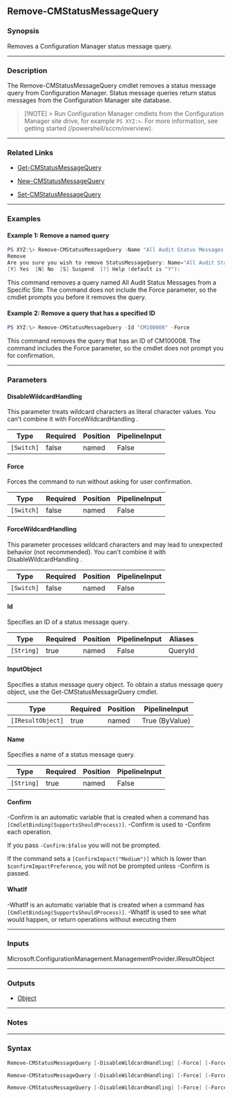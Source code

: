 Remove-CMStatusMessageQuery
---------------------------




### Synopsis
Removes a Configuration Manager status message query.



---


### Description

The Remove-CMStatusMessageQuery cmdlet removes  a status message query from Configuration Manager. Status message queries return status messages from the Configuration Manager site database.



> [!NOTE] > Run Configuration Manager cmdlets from the Configuration Manager site drive, for example `PS XYZ:>`. For more information, see getting started (/powershell/sccm/overview).



---


### Related Links
* [Get-CMStatusMessageQuery](Get-CMStatusMessageQuery)



* [New-CMStatusMessageQuery](New-CMStatusMessageQuery)



* [Set-CMStatusMessageQuery](Set-CMStatusMessageQuery)





---


### Examples
#### Example 1: Remove a named query
```PowerShell
PS XYZ:\> Remove-CMStatusMessageQuery -Name "All Audit Status Messages from a Specific Site"
Remove
Are you sure you wish to remove StatusMessageQuery: Name="All Audit Status Messages from a Specific Site"?
[Y] Yes  [N] No  [S] Suspend  [?] Help (default is "Y"):
```
This command removes a query named All Audit Status Messages from a Specific Site. The command does not include the Force parameter, so the cmdlet prompts you before it removes the query.
#### Example 2: Remove a query that has a specified ID
```PowerShell
PS XYZ:\> Remove-CMStatusMessageQuery -Id "CM100008" -Force
```
This command removes the query that has an ID of CM100008. The command includes the Force parameter, so the cmdlet does not prompt you for confirmation.


---


### Parameters
#### **DisableWildcardHandling**

This parameter treats wildcard characters as literal character values. You can't combine it with ForceWildcardHandling .






|Type      |Required|Position|PipelineInput|
|----------|--------|--------|-------------|
|`[Switch]`|false   |named   |False        |



#### **Force**

Forces the command to run without asking for user confirmation.






|Type      |Required|Position|PipelineInput|
|----------|--------|--------|-------------|
|`[Switch]`|false   |named   |False        |



#### **ForceWildcardHandling**

This parameter processes wildcard characters and may lead to unexpected behavior (not recommended). You can't combine it with DisableWildcardHandling .






|Type      |Required|Position|PipelineInput|
|----------|--------|--------|-------------|
|`[Switch]`|false   |named   |False        |



#### **Id**

Specifies an ID of a status message query.






|Type      |Required|Position|PipelineInput|Aliases|
|----------|--------|--------|-------------|-------|
|`[String]`|true    |named   |False        |QueryId|



#### **InputObject**

Specifies a status message query object. To obtain a status message query object, use the Get-CMStatusMessageQuery cmdlet.






|Type             |Required|Position|PipelineInput |
|-----------------|--------|--------|--------------|
|`[IResultObject]`|true    |named   |True (ByValue)|



#### **Name**

Specifies a name of a status message query.






|Type      |Required|Position|PipelineInput|
|----------|--------|--------|-------------|
|`[String]`|true    |named   |False        |



#### **Confirm**
-Confirm is an automatic variable that is created when a command has ```[CmdletBinding(SupportsShouldProcess)]```.
-Confirm is used to -Confirm each operation.

If you pass ```-Confirm:$false``` you will not be prompted.


If the command sets a ```[ConfirmImpact("Medium")]``` which is lower than ```$confirmImpactPreference```, you will not be prompted unless -Confirm is passed.

#### **WhatIf**
-WhatIf is an automatic variable that is created when a command has ```[CmdletBinding(SupportsShouldProcess)]```.
-WhatIf is used to see what would happen, or return operations without executing them


---


### Inputs
Microsoft.ConfigurationManagement.ManagementProvider.IResultObject





---


### Outputs
* [Object](https://learn.microsoft.com/en-us/dotnet/api/System.Object)






---


### Notes




---


### Syntax
```PowerShell
Remove-CMStatusMessageQuery [-DisableWildcardHandling] [-Force] [-ForceWildcardHandling] -Id <String> [-Confirm] [-WhatIf] [<CommonParameters>]
```
```PowerShell
Remove-CMStatusMessageQuery [-DisableWildcardHandling] [-Force] [-ForceWildcardHandling] -InputObject <IResultObject> [-Confirm] [-WhatIf] [<CommonParameters>]
```
```PowerShell
Remove-CMStatusMessageQuery [-DisableWildcardHandling] [-Force] [-ForceWildcardHandling] -Name <String> [-Confirm] [-WhatIf] [<CommonParameters>]
```
